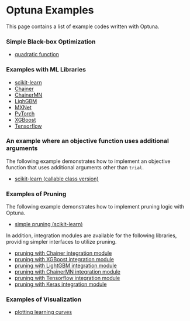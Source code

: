 Optuna Examples
================

This page contains a list of example codes written with Optuna.

### Simple Black-box Optimization

* [quadratic function](./quadratic_simple.py)

### Examples with ML Libraries

* [scikit-learn](./sklearn_simple.py)
* [Chainer](./chainer_simple.py)
* [ChainerMN](./chainermn_simple.py)
* [LighGBM](./lightgbm_simple.py)
* [MXNet](./mxnet_simple.py)
* [PyTorch](./pytorch_simple.py)
* [XGBoost](./xgboost_simple.py)
* [Tensorflow](./tensorflow_estimator_simple.py)

### An example where an objective function uses additional arguments

The following example demonstrates how to implement an objective function that uses additional arguments other than `trial`.
* [scikit-learn (callable class version)](./sklearn_additional_args.py)

### Examples of Pruning

The following example demonstrates how to implement pruning logic with Optuna.

* [simple pruning (scikit-learn)](./pruning/simple.py)

In addition, integration modules are available for the following libraries, providing simpler interfaces to utilize pruning.

* [pruning with Chainer integration module](./pruning/chainer_integration.py)
* [pruning with XGBoost integration module](./pruning/xgboost_integration.py)
* [pruning with LightGBM integration module](./pruning/lightgbm_integration.py)
* [pruning with ChainerMN integration module](./pruning/chainermn_integration.py)
* [pruning with Tensorflow integration module](./pruning/tensorflow_estimator_integration.py)
* [pruning with Keras integration module](./pruning/keras_integration.py)

### Examples of Visualization

* [plotting learning curves](./visualization/plot_intermediate_values.ipynb)

